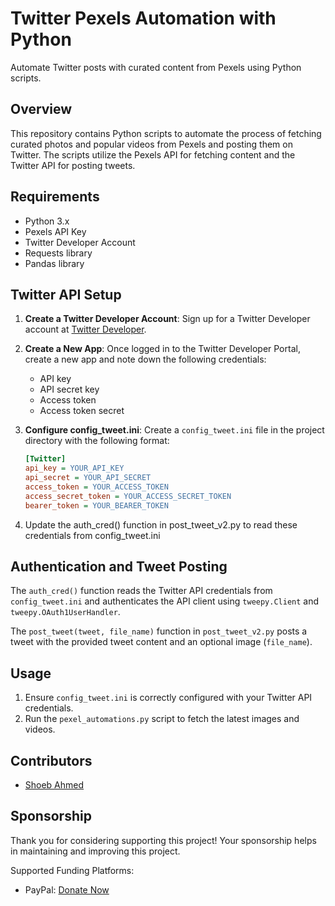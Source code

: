 # Twitter Pexels Automation with Python

Automate Twitter posts with curated content from Pexels using Python scripts.

## Overview

This repository contains Python scripts to automate the process of fetching curated photos and popular videos from Pexels and posting them on Twitter. The scripts utilize the Pexels API for fetching content and the Twitter API for posting tweets.

## Requirements

- Python 3.x
- Pexels API Key
- Twitter Developer Account
- Requests library
- Pandas library

## Twitter API Setup

1. **Create a Twitter Developer Account**: Sign up for a Twitter Developer account at [Twitter Developer](https://developer.twitter.com/).
  
2. **Create a New App**: Once logged in to the Twitter Developer Portal, create a new app and note down the following credentials:
   - API key
   - API secret key
   - Access token
   - Access token secret
   
3. **Configure config_tweet.ini**: Create a `config_tweet.ini` file in the project directory with the following format:
   ```ini
   [Twitter]
   api_key = YOUR_API_KEY
   api_secret = YOUR_API_SECRET
   access_token = YOUR_ACCESS_TOKEN
   access_secret_token = YOUR_ACCESS_SECRET_TOKEN
   bearer_token = YOUR_BEARER_TOKEN
4. Update the auth_cred() function in post_tweet_v2.py to read these credentials from config_tweet.ini

## Authentication and Tweet Posting

The `auth_cred()` function reads the Twitter API credentials from `config_tweet.ini` and authenticates the API client using `tweepy.Client` and `tweepy.OAuth1UserHandler`.

The `post_tweet(tweet, file_name)` function in `post_tweet_v2.py` posts a tweet with the provided tweet content and an optional image (`file_name`).

## Usage

1. Ensure `config_tweet.ini` is correctly configured with your Twitter API credentials.
2. Run the `pexel_automations.py` script to fetch the latest images and videos.


## Contributors

- [Shoeb Ahmed](https://github.com/shoeb370)
## Sponsorship
Thank you for considering supporting this project! Your sponsorship helps in maintaining and improving this project.

Supported Funding Platforms:
- PayPal: [Donate Now](https://www.paypal.me/shoeb370)
